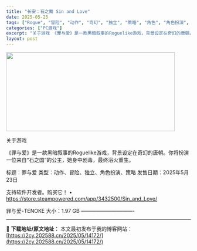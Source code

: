 ```yaml
---
title: "长安：石之舞 Sin and Love"
date: 2025-05-25
tags: ["Rogue", "冒险", "动作", "奇幻", "独立", "策略", "角色", "角色扮演", "软件", "黑暗"]
categories: ["PC游戏"]
excerpt: "关于游戏 《罪与爱》是一款黑暗叙事的Roguelike游戏，背景设定在奇幻的唐朝。你将扮演一位来自“石之国”的公主，她身中剧毒，最终浴火重生。 标题：罪与爱 类型：动作、冒险、独立、角色扮演、策略 发售日期：2025年5月23日 支持软件开发者。购买它！ • https://store.steamp&hellip;"
layout: post
---
```


<img src="https://2cy.202588.cn/wp-content/uploads/2025/05/2025052514544326.webp" alt="" width="460" height="215" class="aligncenter size-full wp-image-14160" />

关于游戏

《罪与爱》是一款黑暗叙事的Roguelike游戏，背景设定在奇幻的唐朝。你将扮演一位来自“石之国”的公主，她身中剧毒，最终浴火重生。

标题：罪与爱
类型：动作、冒险、独立、角色扮演、策略
发售日期：2025年5月23日

支持软件开发者。购买它！
• https://store.steampowered.com/app/3432500/Sin_and_Love/

罪与爱-TENOKE
大小：1.97 GB
——————————- 

---
📖 **下载地址/原文地址：** 本文最初发布于我的博客网站：[https://2cy.202588.cn/2025/05/14172/](https://2cy.202588.cn/2025/05/14172/)
